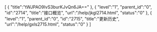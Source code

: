 [
	{
		"title":"tWJPAO9lvS3burKJvQn6JA=="
	},
	{
		"level":"1",
		"parent_id":"0",
		"id":"2714",
		"title":"接口概览",
		"url":"/help/jkgl2714.html",
		"status":"0"
	},
	{
		"level":"1",
		"parent_id":"0",
		"id":"2715",
		"title":"更新历史",
		"url":"/help/gxls2715.html",
		"status":"0"
	}
]